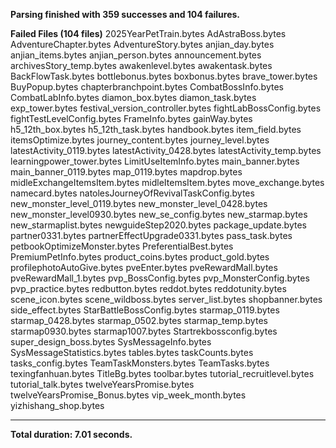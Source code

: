 ﻿**Parsing finished with 359 successes and 104 failures.**

**Failed Files (104 files)**
  2025YearPetTrain.bytes
  AdAstraBoss.bytes
  AdventureChapter.bytes
  AdventureStory.bytes
  anjian_day.bytes
  anjian_items.bytes
  anjian_person.bytes
  announcement.bytes
  archivesStory_temp.bytes
  awakenlevel.bytes
  awakentask.bytes
  BackFlowTask.bytes
  bottlebonus.bytes
  boxbonus.bytes
  brave_tower.bytes
  BuyPopup.bytes
  chapterbranchpoint.bytes
  CombatBossInfo.bytes
  CombatLabInfo.bytes
  diamon_box.bytes
  diamon_task.bytes
  exp_tower.bytes
  festival_version_controller.bytes
  fightLabBossConfig.bytes
  fightTestLevelConfig.bytes
  FrameInfo.bytes
  gainWay.bytes
  h5_12th_box.bytes
  h5_12th_task.bytes
  handbook.bytes
  item_field.bytes
  itemsOptimize.bytes
  journey_content.bytes
  journey_level.bytes
  latestActivity_0119.bytes
  latestActivity_0428.bytes
  latestActivity_temp.bytes
  learningpower_tower.bytes
  LimitUseItemInfo.bytes
  main_banner.bytes
  main_banner_0119.bytes
  map_0119.bytes
  mapdrop.bytes
  midleExchangeItemsItem.bytes
  midleItemsItem.bytes
  move_exchange.bytes
  namecard.bytes
  natolesJourneyOfRevivalTaskConfig.bytes
  new_monster_level_0119.bytes
  new_monster_level_0428.bytes
  new_monster_level0930.bytes
  new_se_config.bytes
  new_starmap.bytes
  new_starmaplist.bytes
  newguideStep2020.bytes
  package_update.bytes
  partner0331.bytes
  partnerEffectUpgrade0331.bytes
  pass_task.bytes
  petbookOptimizeMonster.bytes
  PreferentialBest.bytes
  PremiumPetInfo.bytes
  product_coins.bytes
  product_gold.bytes
  profilephotoAutoGive.bytes
  pveEnter.bytes
  pveRewardMall.bytes
  pveRewardMall_1.bytes
  pvp_BossConfig.bytes
  pvp_MonsterConfig.bytes
  pvp_practice.bytes
  redbutton.bytes
  reddot.bytes
  reddotunity.bytes
  scene_icon.bytes
  scene_wildboss.bytes
  server_list.bytes
  shopbanner.bytes
  side_effect.bytes
  StarBattleBossConfig.bytes
  starmap_0119.bytes
  starmap_0428.bytes
  starmap_0502.bytes
  starmap_temp.bytes
  starmap0930.bytes
  starmap1007.bytes
  Startrekbossconfig.bytes
  super_design_boss.bytes
  SysMessageInfo.bytes
  SysMessageStatistics.bytes
  tables.bytes
  taskCounts.bytes
  tasks_config.bytes
  TeamTaskMonsters.bytes
  TeamTasks.bytes
  texingfanhuan.bytes
  TitleBg.bytes
  toolbar.bytes
  tutorial_recruitlevel.bytes
  tutorial_talk.bytes
  twelveYearsPromise.bytes
  twelveYearsPromise_Bonus.bytes
  vip_week_month.bytes
  yizhishang_shop.bytes

---
**Total duration: 7.01 seconds.**
